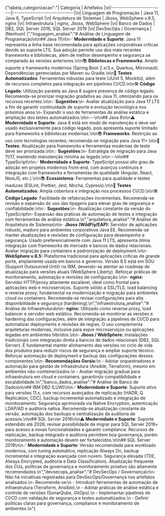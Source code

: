 {"tabela_categorizacao":"| Categoria                 | Artefatos                     |\n|---------------------------|-------------------------------|\n| Linguagem de Programação  | Java 11, Java 8, TypeScript |\n| Arquitetura de Sistemas   | Jboss, WebSphere v.8.5, nginx |\n| Infraestrutura            | nginx, Jboss, WebSphere       |\n| Banco de Dados            | DB2, SQL Server 2016, SQL Server 2019 |\n| DevSecOps / Governança    | (Nenhum)                      |","linguagem_analise":"# Análise de Linguagem de Programação\n\n## Java 11\n\n✅ **Modernidade e Suporte**: Java 11 representa a linha base recomendada para aplicações corporativas críticas devido ao suporte LTS. Sua adoção permite uso dos mais recentes frameworks e bibliotecas, além de melhor desempenho e segurança se comparado às versões anteriores.\n\n📚 **Bibliotecas e Frameworks**: Amplo suporte a frameworks modernos (Spring Boot 2.x/3.x, Quarkus, Micronaut). Dependências gerenciadas por Maven ou Gradle.\n\n🧪 **Testes Automatizados**: Ferramentas robustas para teste (JUnit 5, Mockito), além de recursos completos para integração em pipelines CI/CD.\n\n🛠️ **Código Legado**: Utilização paralela ao Java 8 sugere presença de código legado. Recomenda-se priorizar migração gradativa ao Java 11, otimizando para os recursos recentes.\n\n💡 **Sugestões**:\n- Avaliar atualização para Java 17 LTS a fim de garantir continuidade de suporte e evolução tecnológica nos próximos anos.\n- Expandir o uso de ferramentas de análise estática e ampliação dos testes automatizados.\n\n---\n\n## Java 8\n\n⚠️ **Modernidade e Suporte**: Java 8 está em modo de manutenção e deve ser usado exclusivamente para código legado, pois apresenta suporte limitado para frameworks e bibliotecas modernas.\n\n📚 **Frameworks**: Restrição ao uso com tecnologias recentes; recomenda-se migração para Java 11+.\n\n🧪 **Testes**: Atualização para frameworks e ferramentas modernas de teste deve ser priorizada.\n\n💡 **Sugestões**:\n- Estratégia de migração para Java 11/17, mantendo manutenção mínima ao legado.\n\n---\n\n## TypeScript\n\n✅ **Modernidade e Suporte**: TypeScript possui alto grau de adoção em projetos modernos front-end, com avanços contínuos e integração com frameworks e ferramentas de qualidade (Angular, React, NestJS, etc.).\n\n📚 **Ecossistema**: Ferramentas para qualidade e testes maduras (ESLint, Prettier, Jest, Mocha, Cypress).\n\n🧪 **Testes Automatizados**: Ampla cobertura e integração nos processos CI/CD.\n\n🛠️ **Código Legado**: Facilidade de refatorações incrementais. Recomenda-se revisão e expansão do uso das tipagens para elevar grau de segurança e confiabilidade.\n\n💡 **Sugestões**:\n- Atualização constante da versão do TypeScript\n- Expansão das práticas de automação de testes e integração com ferramentas de análise estática.\n","arquitetura_analise":"# Análise de Arquitetura de Sistemas\n\n- **Jboss (WildFly/EAP):** Servidor de aplicações robusto, maduro para ambientes corporativos Java EE. Recomenda-se manter atualizações e revisões de configuração para desempenho e segurança. Usado preferencialmente com Java 11 LTS, apresenta ótima integração com frameworks de mercado e bancos de dados relacionais. Avaliar migração para containers e padronização de deployment.\n\n- **WebSphere v.8.5:** Plataforma tradicional para aplicações críticas de grande porte, amplamente usada em bancos e governo. Versão 8.5 está em SOU (Support Outsourced Until) na IBM, devendo-se atentar ao roadmap de atualização para versões atuais (WebSphere Liberty). Reforçar práticas de monitoramento, automação e revisões de configuração.\n\n- **nginx:** Servidor HTTP/proxy altamente escalável, ideal como frontal para aplicações web e microserviços. Suporte sólido a SSL/TLS, load balancing e reverse proxy; fundamental na modernização e migração para ambientes cloud ou containers. Recomenda-se revisar configurações para alta disponibilidade e segurança (hardening).\n","infraestrutura_analise":"# Análise de Infraestrutura\n\n- **nginx:** Utilizado como reverse proxy, load balancer e servidor web estático. Recomenda-se monitorar as versões e hardening das configurações, além de integração a pipelines de CI/CD para automatizar deployments e revisões de regras. O uso complementa arquiteturas modernas, inclusive para expor microserviços ou aplicações legadas em ambientes híbridos.\n\n- **Jboss / WebSphere:** Instalações tradicionais com integração direta a bancos de dados relacionais (DB2, SQL Server). É fundamental manter alinhamento das versões no ciclo de vida dos produtos para reduzir riscos de segurança e ampliar suporte técnico. Reforçar automação de deployment e backup das configurações desses componentes.\n\n- **Recomendações Gerais:**\n  - Adotar orquestradores e automação para gestão de infraestrutura (Ansible, Terraform), mesmo em ambientes não-conteinerizados.\n  - Avaliar migração gradual para infraestrutura em cloud e containers, garantindo compatibilidade e escalabilidade.\n","banco_dados_analise":"# Análise de Banco de Dados\n\n## IBM DB2 (LUW)\n\n✅ **Modernidade e Suporte**: Suporte ativo para versões 11.x, com recursos avançados de replicação (HADR, Q Replication, CDC), backup incremental automatizado e integração de monitoramento. Segurança aprimorada via Native Encryption, autenticação LDAP/AD e auditoria nativa. Recomenda-se atualização constante da versão, automação dos backups e centralização da auditoria de acessos.\n\n## SQL Server 2016\n\n⚠️ **Modernidade e Suporte**: Suporte estendido até 2026; revisar possibilidade de migrar para SQL Server 2019+ para acesso a novas funcionalidades e garantir compliance. Recursos de replicação, backup integrado e auditoria permitem boa governança, porém monitoramento e automação devem ser fortalecidos.\n\n## SQL Server 2019\n\n✅ **Modernidade e Suporte**: Versão recomendada para workloads modernos, com tuning automático, replicação Always On, backup incremental e integração avançada com nuvem. Segurança elevada (TDE, Always Encrypted, auditoria e Data Classification). Atualização frequente dos CUs, políticas de governança e monitoramento proativo são altamente recomendados.\n","devsecops_analise":"# DevSecOps / Governança\n\n- Não há iniciativas registradas para DevSecOps/Governança nos artefatos analisados.\n- Recomenda-se:\n  - Introduzir ferramentas de automação de infraestrutura (Terraform, Ansible).\n  - Adotar práticas de análise estática e controle de versões (SonarQube, GitOps).\n  - Implementar pipelines de CI/CD com validação de segurança e testes automatizados.\n  - Definir políticas claras para governança, compliance e monitoramento de ambientes.\n"}